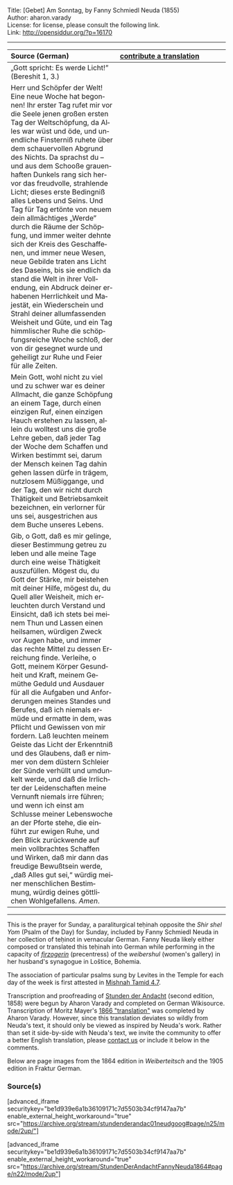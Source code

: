 <html>
<head></head>
<body>
Title: [Gebet] Am Sonntag, by Fanny Schmiedl Neuda (1855)<br />
Author: aharon.varady<br />
License: for license, please consult the following link.<br />
Link: <a href="http://opensiddur.org/?p=16170">http://opensiddur.org/?p=16170</a>
<p />
<hr />

<table style="margin-left: auto;margin-right: auto;" class="draggable">
<thead><tr><th id="x" style="text-align: left;">Source (German)</th><th style="text-align: left;"><a href="https://opensiddur.org/contribute/upload/">contribute a translation</a></th></tr></thead>
<tbody>
<tr><td style="vertical-align:top;" width="50%">
<div class="english"><span lang="de">
„Gott spricht: Es werde Licht!” (Bereshit 1, 3.) 
</span></div></td>

<td style="vertical-align:top;" width="50%">
<div class="english"><span lang="en">

</span></div></td></tr>


<tr><td style="vertical-align:top;" width="50%">
<div class="english"><span lang="de">
Herr und Schöpfer der Welt! Eine neue Woche hat begonnen! Ihr erster Tag rufet mir vor die Seele jenen großen ersten Tag der Weltschöpfung, da Alles war wüst und öde, und unendliche Finsterniß ruhete über dem schauervollen Abgrund des Nichts. Da sprachst du – und aus dem Schooße grauenhaften Dunkels rang sich hervor das freudvolle, strahlende Licht; dieses erste Bedingniß alles Lebens und Seins. Und Tag für Tag ertönte von neuem dein allmächtiges „Werde” durch die Räume der Schöpfung, und immer weiter dehnte sich der Kreis des Geschaffenen, und immer neue Wesen, neue Gebilde traten ans Licht des Daseins, bis sie endlich da stand die Welt in ihrer Vollendung, ein Abdruck deiner erhabenen Herrlichkeit und Majestät, ein Wiederschein und Strahl deiner allumfassenden Weisheit und Güte, und ein Tag himmlischer Ruhe die schöpfungsreiche Woche schloß, der von dir gesegnet wurde und geheiligt zur Ruhe und Feier für alle Zeiten. 
</span></div></td>

<td style="vertical-align:top;" width="50%">
<div class="english"><span lang="en">

</span></div></td></tr>


<tr><td style="vertical-align:top;" width="50%">
<div class="english"><span lang="de">
Mein Gott, wohl nicht zu viel und zu schwer war es deiner Allmacht, die ganze Schöpfung an einem Tage, durch einen einzigen Ruf, einen einzigen Hauch erstehen zu lassen, allein du wolltest uns die große Lehre geben, daß jeder Tag der Woche dem Schaffen und Wirken bestimmt sei, darum der Mensch keinen Tag dahin gehen lassen dürfe in trägem, nutzlosem Müßiggange, und der Tag, den wir nicht durch Thätigkeit und Betriebsamkeit bezeichnen, ein verlorner für uns sei, ausgestrichen aus dem Buche unseres Lebens. 
</span></div></td>

<td style="vertical-align:top;" width="50%">
<div class="english"><span lang="en">

</span></div></td></tr>


<tr><td style="vertical-align:top;" width="50%">
<div class="english"><span lang="de">
Gib, o Gott, daß es mir gelinge, dieser Bestimmung getreu zu leben und alle meine Tage durch eine weise Thätigkeit auszufüllen. Mögest du, du Gott der Stärke, mir beistehen mit deiner Hilfe, mögest du, du Quell aller Weisheit, mich erleuchten durch Verstand und Einsicht, daß ich stets bei meinem Thun und Lassen einen heilsamen, würdigen Zweck vor Augen habe, und immer das rechte Mittel zu dessen Erreichung finde. Verleihe, o Gott, meinem Körper Gesundheit und Kraft, meinem Gemüthe Geduld und Ausdauer für all die Aufgaben und Anforderungen meines Standes und Berufes, daß ich niemals ermüde und ermatte in dem, was Pflicht und Gewissen von mir fordern. Laß leuchten meinem Geiste das Licht der Erkenntniß und des Glaubens, daß er nimmer von dem düstern Schleier der Sünde verhüllt und umdunkelt werde, und daß die Irrlichter der Leidenschaften meine Vernunft niemals irre führen; und wenn ich einst am Schlusse meiner Lebenswoche an der Pforte stehe, die einführt zur ewigen Ruhe, und den Blick zurückwende auf mein vollbrachtes Schaffen und Wirken, daß mir dann das freudige Bewußtsein werde, „daß Alles gut sei,“ würdig meiner menschlichen Bestimmung, würdig deines göttlichen Wohlgefallens. <em>Amen</em>.
</span></div></td>

<td style="vertical-align:top;" width="50%">
<div class="english"><span lang="en">

</span></div></td>
 </tr>
</tbody></table>

<hr />

This is the prayer for Sunday, a paraliturgical teḥinah opposite the <em>Shir shel Yom</em> (Psalm of the Day) for Sunday, included by Fanny Schmiedl Neuda in her collection of teḥinot in vernacular German. Fanny Neuda likely either composed or translated this teḥinah into German while performing in the capacity of <a href="https://en.wikipedia.org/wiki/Firzogerin"><em>firzogerin</em></a> (precentress) of the <em>weibershul</em> (women's gallery) in her husband's synagogue in Loštice, Bohemia.

The association of particular psalms sung by Levites in the Temple for each day of the week is first attested in <a href="https://www.sefaria.org/Mishnah_Tamid.7.4?lang=bi">Mishnah Tamid 4.7</a>.

Transcription and proofreading of <a href="https://opensiddur.org/prayers-for/tkhines/stunden-der-andacht-hours-of-devotion-by-fanny-schmiedl-neuda/">Stunden der Andacht</a> (second edition, 1858) were begun by Aharon Varady and completed on German Wikisource. Transcription of Moritz Mayer's <a href="https://opensiddur.org/prayers-for/tkhines/an-abridged-english-translation-of-fanny-neudas-stunden-der-andacht-by-moritz-mayer-1866/">1866 "translation"</a> was completed by Aharon Varady. However, since this translation deviates so wildly from Neuda's text, it should only be viewed as inspired by Neuda's work. Rather than set it side-by-side with Neuda's text, we invite the community to offer a better English translation, please <a href="https://opensiddur.org/contact/">contact us</a> or include it below in the comments.

Below are page images from the 1864 edition in <em>Weiberteitsch</em> and the 1905 edition in Fraktur German.

<h3>Source(s)</h3>

[advanced_iframe securitykey="be1d939e6a1b36109171c7d5503b34cf9147aa7b" enable_external_height_workaround="true" src="https://archive.org/stream/stundenderandac01neudgoog#page/n25/mode/2up/"]

[advanced_iframe securitykey="be1d939e6a1b36109171c7d5503b34cf9147aa7b" enable_external_height_workaround="true" src="https://archive.org/stream/StundenDerAndachtFannyNeuda1864#page/n22/mode/2up"]

</body>
</html>